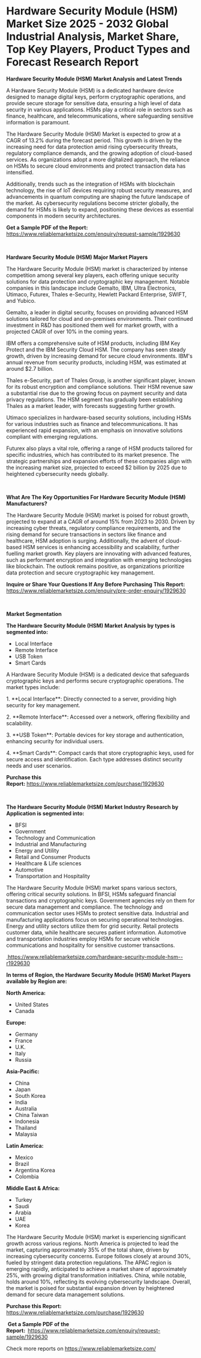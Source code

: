 <p><h1>Hardware Security Module (HSM) Market Size 2025 - 2032 Global Industrial Analysis, Market Share, Top Key Players, Product Types and Forecast Research Report</h1></p><p><strong>Hardware Security Module (HSM) Market Analysis and Latest Trends</strong></p>
<p><p>A Hardware Security Module (HSM) is a dedicated hardware device designed to manage digital keys, perform cryptographic operations, and provide secure storage for sensitive data, ensuring a high level of data security in various applications. HSMs play a critical role in sectors such as finance, healthcare, and telecommunications, where safeguarding sensitive information is paramount. </p><p>The Hardware Security Module (HSM) Market is expected to grow at a CAGR of 13.2% during the forecast period. This growth is driven by the increasing need for data protection amid rising cybersecurity threats, regulatory compliance demands, and the growing adoption of cloud-based services. As organizations adopt a more digitalized approach, the reliance on HSMs to secure cloud environments and protect transaction data has intensified. </p><p>Additionally, trends such as the integration of HSMs with blockchain technology, the rise of IoT devices requiring robust security measures, and advancements in quantum computing are shaping the future landscape of the market. As cybersecurity regulations become stricter globally, the demand for HSMs is likely to expand, positioning these devices as essential components in modern security architectures.</p></p>
<p><strong>Get a Sample PDF of the Report:&nbsp;</strong> <a href="https://www.reliablemarketsize.com/enquiry/request-sample/1929630?utm_campaign=2460&utm_medium=2&utm_source=Github&utm_content=ia&utm_term=29032025&utm_id=hardware-security-module-hsm">https://www.reliablemarketsize.com/enquiry/request-sample/1929630</a></p>
<p>&nbsp;</p>
<p><strong>Hardware Security Module (HSM) Major Market Players</strong></p>
<p><p>The Hardware Security Module (HSM) market is characterized by intense competition among several key players, each offering unique security solutions for data protection and cryptographic key management. Notable companies in this landscape include Gemalto, IBM, Ultra Electronics, Utimaco, Futurex, Thales e-Security, Hewlett Packard Enterprise, SWIFT, and Yubico.</p><p>Gemalto, a leader in digital security, focuses on providing advanced HSM solutions tailored for cloud and on-premises environments. Their continued investment in R&D has positioned them well for market growth, with a projected CAGR of over 10% in the coming years.</p><p>IBM offers a comprehensive suite of HSM products, including IBM Key Protect and the IBM Security Cloud HSM. The company has seen steady growth, driven by increasing demand for secure cloud environments. IBM's annual revenue from security products, including HSM, was estimated at around $2.7 billion.</p><p>Thales e-Security, part of Thales Group, is another significant player, known for its robust encryption and compliance solutions. Their HSM revenue saw a substantial rise due to the growing focus on payment security and data privacy regulations. The HSM segment has gradually been establishing Thales as a market leader, with forecasts suggesting further growth.</p><p>Utimaco specializes in hardware-based security solutions, including HSMs for various industries such as finance and telecommunications. It has experienced rapid expansion, with an emphasis on innovative solutions compliant with emerging regulations.</p><p>Futurex also plays a vital role, offering a range of HSM products tailored for specific industries, which has contributed to its market presence. The strategic partnerships and expansion efforts of these companies align with the increasing market size, projected to exceed $2 billion by 2025 due to heightened cybersecurity needs globally.</p></p>
<p>&nbsp;</p>
<p><strong>What Are The Key Opportunities For Hardware Security Module (HSM) Manufacturers?</strong></p>
<p><p>The Hardware Security Module (HSM) market is poised for robust growth, projected to expand at a CAGR of around 15% from 2023 to 2030. Driven by increasing cyber threats, regulatory compliance requirements, and the rising demand for secure transactions in sectors like finance and healthcare, HSM adoption is surging. Additionally, the advent of cloud-based HSM services is enhancing accessibility and scalability, further fuelling market growth. Key players are innovating with advanced features, such as performant encryption and integration with emerging technologies like blockchain. The outlook remains positive, as organizations prioritize data protection and secure cryptographic key management.</p></p>
<p><strong>Inquire or Share Your Questions If Any Before Purchasing This Report:</strong> <a href="https://www.reliablemarketsize.com/enquiry/pre-order-enquiry/1929630?utm_campaign=2460&utm_medium=2&utm_source=Github&utm_content=ia&utm_term=29032025&utm_id=hardware-security-module-hsm">https://www.reliablemarketsize.com/enquiry/pre-order-enquiry/1929630</a></p>
<p>&nbsp;</p>
<p><strong>Market Segmentation</strong></p>
<p><strong>The Hardware Security Module (HSM) Market Analysis by types is segmented into:</strong></p>
<p><ul><li>Local Interface</li><li>Remote Interface</li><li>USB Token</li><li>Smart Cards</li></ul></p>
<p><p>A Hardware Security Module (HSM) is a dedicated device that safeguards cryptographic keys and performs secure cryptographic operations. The market types include:</p><p>1. **Local Interface**: Directly connected to a server, providing high security for key management.</p><p>2. **Remote Interface**: Accessed over a network, offering flexibility and scalability.</p><p>3. **USB Token**: Portable devices for key storage and authentication, enhancing security for individual users.</p><p>4. **Smart Cards**: Compact cards that store cryptographic keys, used for secure access and identification. Each type addresses distinct security needs and user scenarios.</p></p>
<p><strong>Purchase this Report:&nbsp;</strong><a href="https://www.reliablemarketsize.com/purchase/1929630?utm_campaign=2460&utm_medium=2&utm_source=Github&utm_content=ia&utm_term=29032025&utm_id=hardware-security-module-hsm">https://www.reliablemarketsize.com/purchase/1929630</a></p>
<p>&nbsp;</p>
<p><strong>The Hardware Security Module (HSM) Market Industry Research by Application is segmented into:</strong></p>
<p><ul><li>BFSI</li><li>Government</li><li>Technology and Communication</li><li>Industrial and Manufacturing</li><li>Energy and Utility</li><li>Retail and Consumer Products</li><li>Healthcare & Life sciences</li><li>Automotive</li><li>Transportation and Hospitality</li></ul></p>
<p><p>The Hardware Security Module (HSM) market spans various sectors, offering critical security solutions. In BFSI, HSMs safeguard financial transactions and cryptographic keys. Government agencies rely on them for secure data management and compliance. The technology and communication sector uses HSMs to protect sensitive data. Industrial and manufacturing applications focus on securing operational technologies. Energy and utility sectors utilize them for grid security. Retail protects customer data, while healthcare secures patient information. Automotive and transportation industries employ HSMs for secure vehicle communications and hospitality for sensitive customer transactions.</p></p>
<p><a href="https://www.reliablemarketsize.com/hardware-security-module-hsm--r1929630?utm_campaign=2460&utm_medium=2&utm_source=Github&utm_content=ia&utm_term=29032025&utm_id=hardware-security-module-hsm">&nbsp;https://www.reliablemarketsize.com/hardware-security-module-hsm--r1929630</a></p>
<p><strong>In terms of Region, the Hardware Security Module (HSM) Market Players available by Region are:</strong></p>
<p>
    <p> <strong> North America: </strong>
        <ul>
            <li>United States</li>
            <li>Canada</li>
        </ul>
        </p> 
    <p> <strong> Europe: </strong>
        <ul>
            <li>Germany</li>
            <li>France</li>
            <li>U.K.</li>
            <li>Italy</li>
            <li>Russia</li>
        </ul>
        </p> 
    <p> <strong> Asia-Pacific: </strong>
        <ul>
            <li>China</li>
            <li>Japan</li>
            <li>South Korea</li>
            <li>India</li>
            <li>Australia</li>
            <li>China Taiwan</li>
            <li>Indonesia</li>
            <li>Thailand</li>
            <li>Malaysia</li>
        </ul>
        </p> 
    <p> <strong> Latin America: </strong>
        <ul>
            <li>Mexico</li>
            <li>Brazil</li>
            <li>Argentina Korea</li>
            <li>Colombia</li>
        </ul>
        </p> 
    <p> <strong> Middle East & Africa: </strong>
        <ul>
            <li>Turkey</li>
            <li>Saudi</li>
            <li>Arabia</li>
            <li>UAE</li>
            <li>Korea</li>
        </ul>
    </p>
    </p>
<p><p>The Hardware Security Module (HSM) market is experiencing significant growth across various regions. North America is projected to lead the market, capturing approximately 35% of the total share, driven by increasing cybersecurity concerns. Europe follows closely at around 30%, fueled by stringent data protection regulations. The APAC region is emerging rapidly, anticipated to achieve a market share of approximately 25%, with growing digital transformation initiatives. China, while notable, holds around 10%, reflecting its evolving cybersecurity landscape. Overall, the market is poised for substantial expansion driven by heightened demand for secure data management solutions.</p></p>
<p><strong>Purchase this Report: </strong><a href="https://www.reliablemarketsize.com/purchase/1929630?utm_campaign=2460&utm_medium=2&utm_source=Github&utm_content=ia&utm_term=29032025&utm_id=hardware-security-module-hsm">https://www.reliablemarketsize.com/purchase/1929630</a></p>
<p>&nbsp;<strong>Get a Sample PDF of the Report:&nbsp;&nbsp;</strong><a href="https://www.reliablemarketsize.com/enquiry/request-sample/1929630?utm_campaign=2460&utm_medium=2&utm_source=Github&utm_content=ia&utm_term=29032025&utm_id=hardware-security-module-hsm">https://www.reliablemarketsize.com/enquiry/request-sample/1929630</a></p>
<p><strong></strong></p>
<p>Check more reports on <a href="https://www.reliablemarketsize.com/?utm_campaign=2460&utm_medium=2&utm_source=Github&utm_content=ia&utm_term=29032025&utm_id=hardware-security-module-hsm">https://www.reliablemarketsize.com/</a></p>